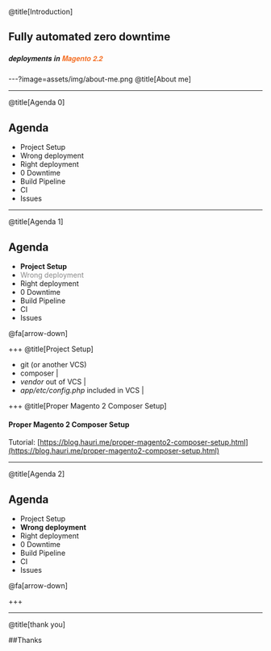 @title[Introduction]
## Fully automated zero downtime
##### <span style="font-family:Helvetica Neue; font-weight:bold">deployments in <span style="color:#f46f25">Magento 2.2</span></span>

---?image=assets/img/about-me.png
@title[About me]

---
@title[Agenda 0]
## Agenda

* Project Setup
* Wrong deployment
* Right deployment
* 0 Downtime
* Build Pipeline
* CI
* Issues

---
@title[Agenda 1]
## Agenda

* **Project Setup**
* <span style="opacity: 0.5;">Wrong deployment</span>
* Right deployment
* 0 Downtime
* Build Pipeline
* CI
* Issues

@fa[arrow-down]

+++
@title[Project Setup]

- git (or another VCS)
- composer |
- *vendor* out of VCS |
- *app/etc/config.php* included in VCS |

+++
@title[Proper Magento 2 Composer Setup]

#### Proper Magento 2 Composer Setup
Tutorial: [https://blog.hauri.me/proper-magento2-composer-setup.html](https://blog.hauri.me/proper-magento2-composer-setup.html)

---
@title[Agenda 2]
## Agenda

* Project Setup
* **Wrong deployment**
* Right deployment
* 0 Downtime
* Build Pipeline
* CI
* Issues

@fa[arrow-down]

+++

---
@title[thank you]

##Thanks

 